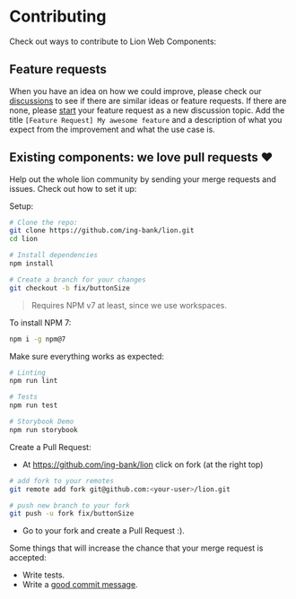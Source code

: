 # Contributing

Check out ways to contribute to Lion Web Components:

## Feature requests

When you have an idea on how we could improve, please check our [discussions](https://github.com/ing-bank/lion/discussions) to see if there are similar ideas or feature requests. If there are none, please [start](https://github.com/ing-bank/lion/discussions/new) your feature request as a new discussion topic. Add the title `[Feature Request] My awesome feature` and a description of what you expect from the improvement and what the use case is.

## Existing components: we love pull requests ♥

Help out the whole lion community by sending your merge requests and issues.
Check out how to set it up:

Setup:

```bash
# Clone the repo:
git clone https://github.com/ing-bank/lion.git
cd lion

# Install dependencies
npm install

# Create a branch for your changes
git checkout -b fix/buttonSize
```

> Requires NPM v7 at least, since we use workspaces.

To install NPM 7:

```sh
npm i -g npm@7
```

Make sure everything works as expected:

```bash
# Linting
npm run lint

# Tests
npm run test

# Storybook Demo
npm run storybook
```

Create a Pull Request:

- At <https://github.com/ing-bank/lion> click on fork (at the right top)

```bash
# add fork to your remotes
git remote add fork git@github.com:<your-user>/lion.git

# push new branch to your fork
git push -u fork fix/buttonSize
```

- Go to your fork and create a Pull Request :).

Some things that will increase the chance that your merge request is accepted:

- Write tests.
- Write a [good commit message](https://www.conventionalcommits.org/).
